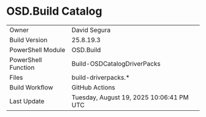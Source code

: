 ﻿# OSD.Build Catalog

| | |
|-|-|
| Owner | David Segura |
| Build Version | 25.8.19.3 |
| PowerShell Module | OSD.Build |
| PowerShell Function | Build-OSDCatalogDriverPacks |
| Files | build-driverpacks.* |
| Build Workflow | GitHub Actions |
| Last Update | Tuesday, August 19, 2025 10:06:41 PM UTC |
